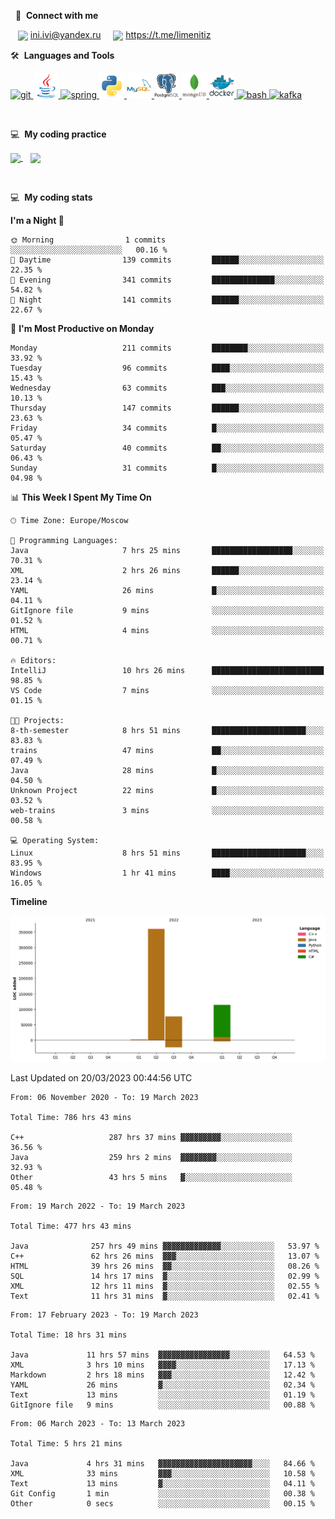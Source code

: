 <!-- https://github.com/lowlighter/metrics -->
<!-- https://www.vectorlogo.zone/ -->
<!-- https://www.svgrepo.com/ -->

&nbsp; 🔗 &nbsp;**Connect with me**
&nbsp; <p align="left">
        &nbsp;&nbsp;
        <span>
            <img align="center"
                src="https://user-images.githubusercontent.com/60324635/179626886-1219e9ee-75c0-42ed-a26b-d4ef24ed306c.svg"
                height="30px"/>
            ini.ivi@yandex.ru
        </span>
        &nbsp;&nbsp;&nbsp;
        <span>
            <img align="center"
                    src="https://user-images.githubusercontent.com/60324635/179626979-f490e684-520a-46a3-9f2e-1b3d291b8372.svg"
                    height="30px"/>
            https://t.me/limenitiz
        </span>
</p>

<!-- 
![Metrics](/github-metrics.svg)
<br>

![Wwakatime stats](https://github-readme-stats-taupe-two.vercel.app/api/wakatime?username=limenitiz&hide_title=true&hide_border=true&langs_count=5&bg_color=00000000&text_color=777) 
-->

🛠️ &nbsp;**Languages and Tools**
<p align="left">
    <a href="https://git-scm.com/" target="_blank" rel="noreferrer">
        <img src="https://www.vectorlogo.zone/logos/git-scm/git-scm-icon.svg"
            alt="git" width="40" height="40" />
    </a>
    <a href="https://www.java.com" target="_blank" rel="noreferrer"> <img
            src="https://raw.githubusercontent.com/devicons/devicon/master/icons/java/java-original.svg"
            alt="java" width="40" height="40" /> </a>
    <a href="https://spring.io/" target="_blank" rel="noreferrer">
        <img src="https://www.vectorlogo.zone/logos/springio/springio-icon.svg"
            alt="spring" width="40" height="40" />
    </a>
    <a href="https://www.python.org" target="_blank" rel="noreferrer">
        <img src="https://raw.githubusercontent.com/devicons/devicon/master/icons/python/python-original.svg"
            alt="python" width="40" height="40" />
    </a>
    <a href="https://www.mysql.com/" target="_blank" rel="noreferrer">
        <img src="https://raw.githubusercontent.com/devicons/devicon/master/icons/mysql/mysql-original-wordmark.svg"
            alt="mysql" width="40" height="40" />
    </a>
    <a href="https://www.postgresql.org" target="_blank" rel="noreferrer">
        <img src="https://raw.githubusercontent.com/devicons/devicon/master/icons/postgresql/postgresql-original-wordmark.svg"
            alt="postgresql" width="40" height="40" />
    </a>
    <a href="https://www.mongodb.com/" target="_blank" rel="noreferrer">
        <img src="https://raw.githubusercontent.com/devicons/devicon/master/icons/mongodb/mongodb-original-wordmark.svg"
            alt="mongodb" width="40" height="40" />
    </a>
    <a href="https://www.docker.com/" target="_blank" rel="noreferrer">
        <img src="https://raw.githubusercontent.com/devicons/devicon/master/icons/docker/docker-original-wordmark.svg"
            alt="docker" width="40" height="40" />
    </a>
    <a href="https://www.gnu.org/software/bash/" target="_blank" rel="noreferrer">
        <img src="https://www.vectorlogo.zone/logos/gnu_bash/gnu_bash-icon.svg"
            alt="bash" width="40" height="40" />
    </a>
    <a href="https://kafka.apache.org/" target="_blank" rel="noreferrer">
        <img src="https://www.vectorlogo.zone/logos/apache_kafka/apache_kafka-icon.svg"
            alt="kafka" width="40" height="40" />
    </a>
</p>
<br>

💻 &nbsp;**My coding practice**
<p align="left">
    <a href="https://www.leetcode.com/limenitiz" target="blank"><img align="center"
            src="https://upload.wikimedia.org/wikipedia/commons/0/0a/LeetCode_Logo_black_with_text.svg"
            height="40"/>
    </a>
    &nbsp;&nbsp;
    <a href="https://www.hackerrank.com/limenitiz" target="blank"><img align="center"
            src="https://d1ka33fs6lvw5x.cloudfront.net/hackerrank/assets/styleguide/logo_wordmark-f5c5eb61ab0a154c3ed9eda24d0b9e31.svg"
            height="40"/>
    </a>
</p>

<br>


💻 &nbsp;**My coding stats**

<!--START_SECTION:waka-readme-stats-total-->
**I'm a Night 🦉** 

```text
🌞 Morning                1 commits           ░░░░░░░░░░░░░░░░░░░░░░░░░   00.16 % 
🌆 Daytime                139 commits         ██████░░░░░░░░░░░░░░░░░░░   22.35 % 
🌃 Evening                341 commits         ██████████████░░░░░░░░░░░   54.82 % 
🌙 Night                  141 commits         ██████░░░░░░░░░░░░░░░░░░░   22.67 % 
```
📅 **I'm Most Productive on Monday** 

```text
Monday                   211 commits         ████████░░░░░░░░░░░░░░░░░   33.92 % 
Tuesday                  96 commits          ████░░░░░░░░░░░░░░░░░░░░░   15.43 % 
Wednesday                63 commits          ███░░░░░░░░░░░░░░░░░░░░░░   10.13 % 
Thursday                 147 commits         ██████░░░░░░░░░░░░░░░░░░░   23.63 % 
Friday                   34 commits          █░░░░░░░░░░░░░░░░░░░░░░░░   05.47 % 
Saturday                 40 commits          ██░░░░░░░░░░░░░░░░░░░░░░░   06.43 % 
Sunday                   31 commits          █░░░░░░░░░░░░░░░░░░░░░░░░   04.98 % 
```


📊 **This Week I Spent My Time On** 

```text
🕑︎ Time Zone: Europe/Moscow

💬 Programming Languages: 
Java                     7 hrs 25 mins       ██████████████████░░░░░░░   70.31 % 
XML                      2 hrs 26 mins       ██████░░░░░░░░░░░░░░░░░░░   23.14 % 
YAML                     26 mins             █░░░░░░░░░░░░░░░░░░░░░░░░   04.11 % 
GitIgnore file           9 mins              ░░░░░░░░░░░░░░░░░░░░░░░░░   01.52 % 
HTML                     4 mins              ░░░░░░░░░░░░░░░░░░░░░░░░░   00.71 % 

🔥 Editors: 
IntelliJ                 10 hrs 26 mins      █████████████████████████   98.85 % 
VS Code                  7 mins              ░░░░░░░░░░░░░░░░░░░░░░░░░   01.15 % 

🐱‍💻 Projects: 
8-th-semester            8 hrs 51 mins       █████████████████████░░░░   83.83 % 
trains                   47 mins             ██░░░░░░░░░░░░░░░░░░░░░░░   07.49 % 
Java                     28 mins             █░░░░░░░░░░░░░░░░░░░░░░░░   04.50 % 
Unknown Project          22 mins             █░░░░░░░░░░░░░░░░░░░░░░░░   03.52 % 
web-trains               3 mins              ░░░░░░░░░░░░░░░░░░░░░░░░░   00.58 % 

💻 Operating System: 
Linux                    8 hrs 51 mins       █████████████████████░░░░   83.95 % 
Windows                  1 hr 41 mins        ████░░░░░░░░░░░░░░░░░░░░░   16.05 % 
```

**Timeline**

![Lines of Code chart](https://raw.githubusercontent.com/limenitiz/limenitiz/master/assets/bar_graph.png)


 Last Updated on 20/03/2023 00:44:56 UTC
<!--END_SECTION:waka-readme-stats-total-->

<!--START_SECTION:wakaReadmeTotal-->

```text
From: 06 November 2020 - To: 19 March 2023

Total Time: 786 hrs 43 mins

C++                   287 hrs 37 mins ▓▓▓▓▓▓▓▓▓░░░░░░░░░░░░░░░░   36.56 %
Java                  259 hrs 2 mins  ▓▓▓▓▓▓▓▓░░░░░░░░░░░░░░░░░   32.93 %
Other                 43 hrs 5 mins   ▓░░░░░░░░░░░░░░░░░░░░░░░░   05.48 %
```

<!--END_SECTION:wakaReadmeTotal-->

<!--START_SECTION:wakaReadmeYear-->

```text
From: 19 March 2022 - To: 19 March 2023

Total Time: 477 hrs 43 mins

Java              257 hrs 49 mins ▓▓▓▓▓▓▓▓▓▓▓▓▓░░░░░░░░░░░░   53.97 %
C++               62 hrs 26 mins  ▓▓▓░░░░░░░░░░░░░░░░░░░░░░   13.07 %
HTML              39 hrs 26 mins  ▓▓░░░░░░░░░░░░░░░░░░░░░░░   08.26 %
SQL               14 hrs 17 mins  ▓░░░░░░░░░░░░░░░░░░░░░░░░   02.99 %
XML               12 hrs 11 mins  ▓░░░░░░░░░░░░░░░░░░░░░░░░   02.55 %
Text              11 hrs 31 mins  ▓░░░░░░░░░░░░░░░░░░░░░░░░   02.41 %
```

<!--END_SECTION:wakaReadmeYear-->

<!--START_SECTION:wakaReadmeMonth-->

```text
From: 17 February 2023 - To: 19 March 2023

Total Time: 18 hrs 31 mins

Java             11 hrs 57 mins  ▓▓▓▓▓▓▓▓▓▓▓▓▓▓▓▓░░░░░░░░░   64.53 %
XML              3 hrs 10 mins   ▓▓▓▓░░░░░░░░░░░░░░░░░░░░░   17.13 %
Markdown         2 hrs 18 mins   ▓▓▓░░░░░░░░░░░░░░░░░░░░░░   12.42 %
YAML             26 mins         ▓░░░░░░░░░░░░░░░░░░░░░░░░   02.34 %
Text             13 mins         ░░░░░░░░░░░░░░░░░░░░░░░░░   01.19 %
GitIgnore file   9 mins          ░░░░░░░░░░░░░░░░░░░░░░░░░   00.88 %
```

<!--END_SECTION:wakaReadmeMonth-->

<!--START_SECTION:wakaReadmeWeek-->

```text
From: 06 March 2023 - To: 13 March 2023

Total Time: 5 hrs 21 mins

Java             4 hrs 31 mins   ▓▓▓▓▓▓▓▓▓▓▓▓▓▓▓▓▓▓▓▓▓░░░░   84.66 %
XML              33 mins         ▓▓▓░░░░░░░░░░░░░░░░░░░░░░   10.58 %
Text             13 mins         ▓░░░░░░░░░░░░░░░░░░░░░░░░   04.11 %
Git Config       1 min           ░░░░░░░░░░░░░░░░░░░░░░░░░   00.38 %
Other            0 secs          ░░░░░░░░░░░░░░░░░░░░░░░░░   00.15 %
```

<!--END_SECTION:wakaReadmeWeek-->

